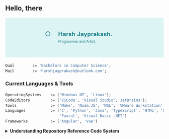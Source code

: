 ## Hello, there

![Profile Banner](./github_profile_readme_raster.png)

```pas
Qual        := 'Bachelors in Computer Science';
Mail        := 'harshjayprakash@outlook.com';
```

### Current Languages & Tools

```pas
OperatingSystems    := ('Windows NT', 'Linux');
CodeEditors         := ('VSCode', 'Visual Studio','JetBrains');
Tools               := ('Make', 'Node.JS', 'WSL', 'VMware Workstation');
Languages           := ('C', 'Python', 'Java', 'TypeScript', 'HTML', 'CSS', 
                        'Pascal', 'Visual Basic .NET')
Frameworks          := ('Angular', 'Vue')
```

<details>
<summary><strong>Understanding Repository Reference Code System</strong></summary>
<br/>
Each project/repository has a reference code attach to it describing when and if was some
sort of assignment or personal project. Below shows a figure breaking down the code
"HX 2450". (Inspired by Processor Naming).

![Reference Code Diagram](./github_repository_reference_codes_raster.png)
</details>
